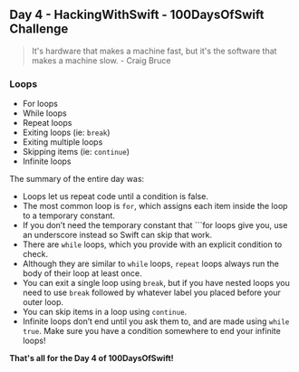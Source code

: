 ## Day 4 - HackingWithSwift - 100DaysOfSwift Challenge

> It's hardware that makes a machine fast, but it's the software that makes a machine slow. - Craig Bruce

### Loops

- For loops
- While loops
- Repeat loops
- Exiting loops (ie: ```break```)
- Exiting multiple loops 
- Skipping items (ie: ```continue```)
- Infinite loops

The summary of the entire day was:

- Loops let us repeat code until a condition is false.
- The most common loop is ```for```, which assigns each item inside the loop to a temporary constant.
- If you don’t need the temporary constant that ```for loops give you, use an underscore instead so Swift can skip that work.
- There are ```while``` loops, which you provide with an explicit condition to check.
- Although they are similar to ```while``` loops, ```repeat``` loops always run the body of their loop at least once.
- You can exit a single loop using ```break```, but if you have nested loops you need to use ```break``` followed by whatever label you placed before your outer loop.
- You can skip items in a loop using ```continue```.
- Infinite loops don’t end until you ask them to, and are made using ```while true```. Make sure you have a condition somewhere to end your infinite loops!

**That's all for the Day 4 of 100DaysOfSwift!**

